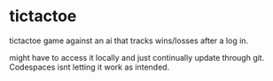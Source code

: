 # tictactoe
tictactoe game against an ai that tracks wins/losses after a log in.


might have to access it locally and just continually update through git. Codespaces isnt letting it work as intended.